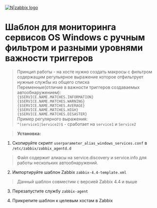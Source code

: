 [![N|zabbix logo](https://avatars1.githubusercontent.com/u/4561226?s=200&v=4)](https://www.zabbix.com/)
# Шаблон для мониторинга сервисов OS Windows с ручным фильтром и разными уровнями важности триггеров

> Принцип работы - на хосте нужно создать макросы с фильтром содержащим регульярное выражение которое отфильтрует нужные службы из общего списка  
> Переменные(отличие в важности триггеров создаваемых автообнаружением):  
> `{$SERVICE.NAME.MATCHES.INFORMATION}`  
> `{$SERVICE.NAME.MATCHES.WARNING}`  
> `{$SERVICE.NAME.MATCHES.AVERAGE}`  
> `{$SERVICE.NAME.MATCHES.HIGH}`  
> `{$SERVICE.NAME.MATCHES.DISASTER}`  
> Пример регулярного выражения:  
> `^(service1|Service2)$` - сработает на `service1` и `Service2`  

> **Установка:**

 1. Скопируйте скрипт `userparameter_alias_windows_services.conf` в `/etc/zabbix/zabbix_agentd.d`

> Файл содержит алиасы на service.discovery и service.info для работы нескольких автообнаружений.

 2. Импортируйте шаблон Zabbix `zabbix-4.4-template.xml`

> Данный шаблон совместим с версией Zabbix 4.4 и выше

 3. Перезапустите службу `zabbix-agent`

 4. Прикрепите шаблон к целевым хостам в Zabbix
